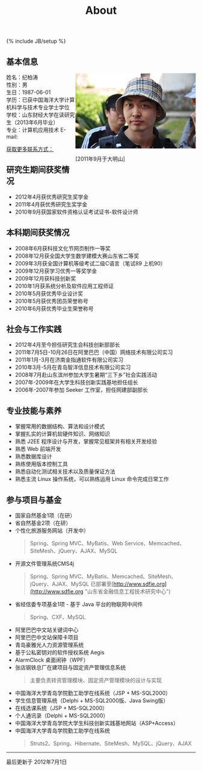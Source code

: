 ﻿---
layout: page
title: "About"
---
{% include JB/setup %}

## 基本信息

<div style="width:320px;float:right;text-aligh:center"><img src="/assets/images/headpic/dreambt-320x200.jpg"><p>[2011年9月于大明山]</p></div>
姓名：纪柏涛<br />
性别：男<br />
生日：1987-06-01<br />
学历：已获中国海洋大学计算机科学与技术专业学士学位<br />
学校：山东财经大学在读研究生（2013年6月毕业）<br />
专业：计算机应用技术
E-mail: <dreambt@gmail.com>

[获取更多联系方式：](http://cn.gravatar.com/dreambt)

## 研究生期间获奖情况

* 2012年4月获优秀研究生奖学金
* 2011年4月获优秀研究生奖学金
* 2010年9月获国家软件资格认证考试证书-软件设计师

## 本科期间获奖情况

* 2008年6月获科技文化节网页制作一等奖
* 2008年12月获全国大学生数学建模大赛山东省二等奖
* 2009年3月获全国计算机等级考试二级C语言（笔试89 上机90）
* 2009年12月获学习优秀一等奖学金
* 2009年12月获科技创新奖
* 2010年1月获系统分析及软件应用工程师证
* 2010年5月获优秀毕业设计奖
* 2010年5月获优秀团员荣誉称号
* 2010年6月获优秀毕业生荣誉称号

## 社会与工作实践

* 2012年4月至今担任研究生会科技创新部部长
* 2011年7月5日-10月26日在阿里巴巴（中国）网络技术有限公司实习
* 2011年1月-3月在济南金指通软件有限公司实习
* 2010年3月-5月在青岛智洋信息技术有限公司实习
* 2008年7月赴山东滨州参加大学生暑期“三下乡”社会实践活动
* 2007年-2009年在大学生科技创新实践基地担任组长
* 2006年-2007年参加 Seeker 工作室，担任网建部副部长

## 专业技能与素养

* 掌握常用的数据结构、算法和设计模式
* 掌握扎实的计算机软硬件知识、网络知识
* 熟悉 J2EE 程序设计与开发，掌握常见框架并有相关开发经验
* 熟悉 Web 前端开发
* 熟悉数据库设计
* 熟练使用版本控制工具
* 熟悉自动化测试相关技术以及质量保证方法
* 熟悉主流 Linux 操作系统，可以熟练运用 Linux 命令完成日常工作

## 参与项目与基金

* 国家自然基金1项（在研）
* 省自然基金2项（在研）
* 个性化旅游服务网站（开发中）
	> Spring、Spring MVC、MyBatis、Web Service、Memcached、SiteMesh、jQuery、AJAX、MySQL
* 开源文件管理系统CMS4j
	> Spring、Spring MVC、MyBatis、Memcached、SiteMesh、jQuery、AJAX、MySQL
	> 已部署至[http://www.sdfie.org](http://www.sdfie.org "山东省金融信息工程技术研究中心")
* 省经信委专项基金1项 - 基于 Java 平台的物联网中间件
	> Spring、CXF、MySQL
* 阿里巴巴中文站关键词中心
* 阿里巴巴中文站保障卡项目
* 青岛豪雅光人力资源管理系统
* 基于公私密钥对的软件授权系统 Aegis
* AlarmClock 桌面闹钟（WPF）
* 张店钢铁总厂在建项目与固定资产管理信息系统
	> 主要负责转资管理模块、固定资产管理模块的设计与实现
* 中国海洋大学青岛学院勤工助学在线系统（JSP + MS-SQL2000）
* 学生信息管理系统（Delphi + MS-SQL2000版、Java Swing版）
* 在线选课系统（JSP + MS-SQL2000）
* 个人通讯录（Delphi + MS-SQL2000）
* 中国海洋大学青岛学院大学生科技创新实践基地网站（ASP+Access）
* 中国海洋大学青岛学院勤工助学在线系统
	> Struts2、Spring、Hibernate、SiteMesh、MySQL、jQuery、AJAX

---
最后更新于 2012年7月1日